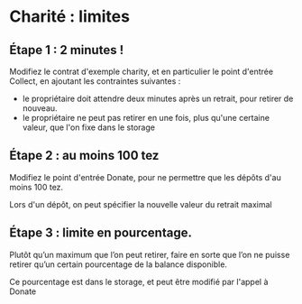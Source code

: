 # Charité : limites

## Étape 1 : 2 minutes !

Modifiez le contrat d'exemple charity, et en particulier le point d'entrée Collect, en ajoutant les contraintes suivantes :

- le propriétaire doit attendre deux minutes après un retrait, pour retirer de nouveau.
- le propriétaire ne peut pas retirer en une fois, plus qu'une certaine valeur, que l'on fixe dans le storage

## Étape 2 : au moins 100 tez

Modifiez le point d'entrée Donate, pour ne permettre que les dépôts d'au moins 100 tez.

Lors d'un dépôt, on peut spécifier la nouvelle valeur du retrait maximal

## Étape 3 : limite en pourcentage.

Plutôt qu’un maximum que l’on peut retirer, faire en sorte que l’on ne puisse retirer qu’un certain pourcentage de la balance disponible.

Ce pourcentage est dans le storage, et peut être modifié par l'appel à Donate
